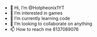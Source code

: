 - 👋 Hi, I’m @Hotpheonix1YT
- 👀 I’m interested in games
- 🌱 I’m currently learning code
- 💞️ I’m looking to collaborate on anything
- 📫 How to reach me 8137089076

<!---
Hotpheonix1YT/Hotpheonix1YT is a ✨ special ✨ repository because its `README.md` (this file) appears on your GitHub profile.
You can click the Preview link to take a look at your changes.
--->
